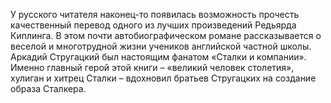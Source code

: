 <!--2017-01-04 13:39:58-->
У русского читателя наконец-то появилась возможность прочесть качественный перевод одного из лучших произведений Редьярда Киплинга. В этом почти автобиографическом романе рассказывается о веселой и многотрудной жизни учеников английской частной школы. Аркадий Стругацкий был настоящим фанатом «Сталки и компании». Именно главный герой этой книги – «великий человек столетия», хулиган и хитрец Сталки – вдохновил братьев Стругацких на создание образа Сталкера.